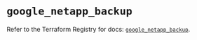 # `google_netapp_backup`

Refer to the Terraform Registry for docs: [`google_netapp_backup`](https://registry.terraform.io/providers/hashicorp/google-beta/5.38.0/docs/resources/google_netapp_backup).
